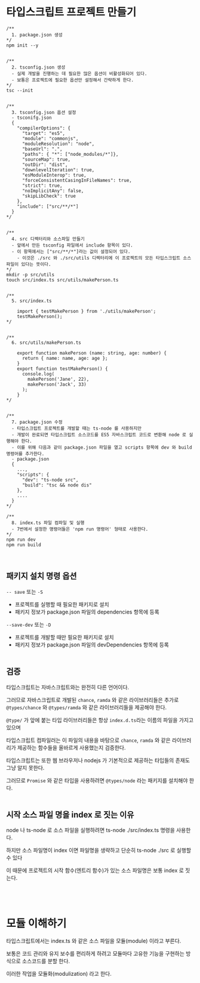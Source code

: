 
# 타입스크립트 프로젝트 만들기

```
/**
  1. package.json 생성
*/
npm init --y


/**
  2. tsconfig.json 생성
  - 실제 개발을 진행하는 데 필요한 많은 옵션이 비활성화되어 있다.
  - 보통은 프로젝트에 필요한 옵션만 설정해서 간략하게 한다.
*/
tsc --init


/**
  3. tsconfig.json 옵션 설정
  - tsconifg.json
  {
    "compilerOptions": {
      "target": "es5",
      "module": "commonjs",                                
      "moduleResolution": "node",
      "baseUrl": ".",
      "paths": { "*": ["node_modules/*"]},
      "sourceMap": true,
      "outDir": "dist",
      "downlevelIteration": true,
      "esModuleInterop": true,
      "forceConsistentCasingInFileNames": true,
      "strict": true,
      "noImplicitAny": false,
      "skipLibCheck": true
    },
    "include": ["src/**/*"]
  }
*/


/**
  4. src 디렉터리와 소스파일 만들기
  - 앞에서 만든 tsconfig 파일에서 include 항목이 있다.
  - 이 항목에서는 ["src/**/*"]라는 값이 설정되어 있다.
    - 이것은 ./src 와 ./src/utils 디렉터리에 이 프로젝트의 모든 타입스크립트 소스 파일이 있다는 뜻이다.
*/
mkdir -p src/utils
touch src/index.ts src/utils/makePerson.ts


/**
  5. src/index.ts

    import { testMakePerson } from './utils/makePerson';
    testMakePerson();
*/


/**
  6. src/utils/makePerson.ts

    export function makePerson (name: string, age: number) {
      return { name: name, age: age };
    }
    export function testMakePerson() {
      console.log(
        makePerson('Jane', 22),
        makePerson('Jack', 33)
      );
    }
*/


/**
  7. package.json 수정
  - 타입스크립트 프로젝트를 개발할 때는 ts-node 를 사용하지만
  - 개발이 완료되면 타입스크립트 소스코드를 ES5 자바스크립트 코드로 변환해 node 로 실행해야 한다.
  - 이를 위해 다음과 같이 package.json 파일을 열고 scripts 항목에 dev 와 build 명령어를 추가한다.
  - package.json
  {
    ...,
    "scripts": {
      "dev": "ts-node src",
      "build": "tsc && node dis"
    },
    ....
  }
*/

/**
  8. index.ts 파일 컴파일 및 실행
  - 7번에서 설정한 명령어들은 'npm run 명령어' 형태로 사용한다.
*/
npm run dev
npm run build

```
<br>


## 패키지 설치 명령 옵션
`-- save` 또는 `-S` 
- 프로젝트를 실행할 때 필요한 패키지로 설치
- 패키지 정보가 package.json 파일의 dependencies 항목에 등록

`--save-dev` 또는 `-D`
- 프로젝트를 개발할 때만 필요한 패키지로 설치
- 패키지 정보가 package.json 파일의 devDependencies 항목에 등록
<br><br>

## 검증
타입스크립트는 자바스크립트와는 완전히 다른 언어이다.

그러므로 자바스크립트로 개발된 `chance`, `ramda` 와 같은 라이브러리들은 추가로 `@types/chance` 와 `@types/ramda` 와 같은 라이브러리들을 제공해야 한다.

`@type/` 가 앞에 붙는 타입 라이브러리들은 항상 `index.d.ts`라는 이름의 파일을 가지고 있으며

타입스크립트 컴파일러는 이 파일의 내용을 바탕으로 `chance`, `ramda` 와 같은 라이브러리가 제공하는 함수들을 올바르게 사용했는지 검증한다.

타입스크립트는 또한 웹 브라우저나 nodejs 가 기본적으로 제공하는 타입들의 존재도 그냥 알지 못한다.

그러므로 `Promise` 와 같은 타입을 사용하려면 `@types/node` 라는 패키지를 설치해야 한다.
<br><br>


## 시작 소스 파일 명을 index 로 짓는 이유
node 나 ts-node 로 소스 파일을 실행하려면 ts-node ./src/index.ts 명령을 사용한다.

하지만 소스 파일명이 index 이면 파일명을 생략하고 단순히 ts-node ./src 로 실행할 수 있다

이 때문에 프로젝트의 시작 함수(엔트리 함수)가 있는 소스 파일명은 보통 index 로 짓는다.
<br><br><br><br>



# 모듈 이해하기
타입스크립트에서는 index.ts 와 같은 소스 파일을 모듈(module) 이라고 부른다.

보통은 코드 관리와 유지 보수를 편리하게 하려고 모듈마다 고유한 기능을 구현하는 방식으로 소스코드를 분할 한다.

이러한 작업을 모듈화(modulization) 라고 한다.